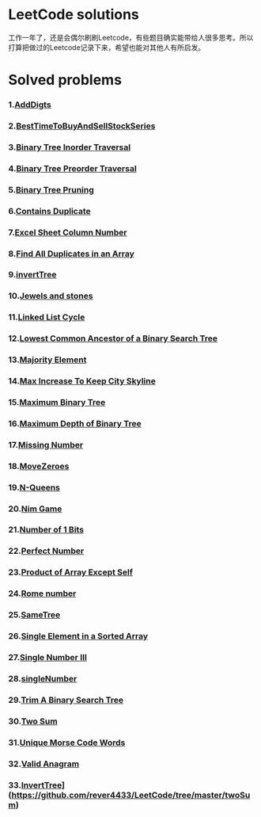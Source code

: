 # LeetCode solutions

工作一年了，还是会偶尔刷刷Leetcode，有些题目确实能带给人很多思考。所以打算把做过的Leetcode记录下来，希望也能对其他人有所启发。

# Solved problems

### 1.[AddDigts](https://github.com/rever4433/LeetCode/tree/master/AddDigts)

### 2.[BestTimeToBuyAndSellStockSeries](https://github.com/rever4433/LeetCode/tree/master/BestTimeToBuyAndSellStockSeries)

### 3.[Binary Tree Inorder Traversal](https://github.com/rever4433/LeetCode/tree/master/Binary%20Tree%20Inorder%20Traversal)

### 4.[Binary Tree Preorder Traversal](https://github.com/rever4433/LeetCode/tree/master/Binary%20Tree%20Preorder%20Traversal)

### 5.[Binary Tree Pruning](https://github.com/rever4433/LeetCode/tree/master/Binary%20Tree%20Pruning)

### 6.[Contains Duplicate](https://github.com/rever4433/LeetCode/tree/master/Contains%20Duplicate)

### 7.[Excel Sheet Column Number](https://github.com/rever4433/LeetCode/tree/master/Excel%20Sheet%20Column%20Number)

### 8.[Find All Duplicates in an Array](https://github.com/rever4433/LeetCode/tree/master/Find%20All%20Duplicates%20in%20an%20Array)

### 9.[invertTree](https://github.com/rever4433/LeetCode/tree/master/invertTree)

### 10.[Jewels and stones](https://github.com/rever4433/LeetCode/tree/master/Jewels%20and%20stones)

### 11.[Linked List Cycle](https://github.com/rever4433/LeetCode/tree/master/Linked%20List%20Cycle)

### 12.[Lowest Common Ancestor of a Binary Search Tree](https://github.com/rever4433/LeetCode/tree/master/Lowest%20Common%20Ancestor%20of%20a%20Binary%20Search%20Tree)

### 13.[Majority Element](https://github.com/rever4433/LeetCode/tree/master/Majority%20Element)

### 14.[Max Increase To Keep City Skyline](https://github.com/rever4433/LeetCode/tree/master/Max%20Increase%20To%20Keep%20City%20Skyline)

### 15.[Maximum Binary Tree](https://github.com/rever4433/LeetCode/tree/master/Maximum%20Binary%20Tree)

### 16.[Maximum Depth of Binary Tree](https://github.com/rever4433/LeetCode/tree/master/Maximum%20Depth%20of%20Binary%20Tree)

### 17.[Missing Number](https://github.com/rever4433/LeetCode/tree/master/Missing%20Number)

### 18.[MoveZeroes](https://github.com/rever4433/LeetCode/tree/master/MoveZeroes)

### 19.[N-Queens](https://github.com/rever4433/LeetCode/tree/master/N-Queens)

### 20.[Nim Game](https://github.com/rever4433/LeetCode/tree/master/Nim%20Game)

### 21.[Number of 1 Bits](https://github.com/rever4433/LeetCode/tree/master/Number%20of%201%20Bits)

### 22.[Perfect Number](https://github.com/rever4433/LeetCode/tree/master/Perfect%20Number)

### 23.[Product of Array Except Self](https://github.com/rever4433/LeetCode/tree/master/Product%20of%20Array%20Except%20Self)

### 24.[Rome number](https://github.com/rever4433/LeetCode/tree/master/Rome%20number)

### 25.[SameTree](https://github.com/rever4433/LeetCode/tree/master/SameTree)

### 26.[Single Element in a Sorted Array](https://github.com/rever4433/LeetCode/tree/master/Single%20Element%20in%20a%20Sorted%20Array)

### 27.[Single Number III](https://github.com/rever4433/LeetCode/tree/master/Single%20Number%20III)

### 28.[singleNumber](https://github.com/rever4433/LeetCode/tree/master/singleNumber)

### 29.[Trim A Binary Search Tree](https://github.com/rever4433/LeetCode/tree/master/Trim%20A%20Binary%20Search%20Tree)

### 30.[Two Sum](https://github.com/rever4433/LeetCode/tree/master/Two%20Sum)

### 31.[Unique Morse Code Words](https://github.com/rever4433/LeetCode/tree/master/Unique%20Morse%20Code%20Words)

### 32.[Valid Anagram](https://github.com/rever4433/LeetCode/tree/master/Valid%20Anagram)

### 33.[InvertTree](https://github.com/rever4433/LeetCode/tree/master/InvertTree)](https://github.com/rever4433/LeetCode/tree/master/twoSum)
